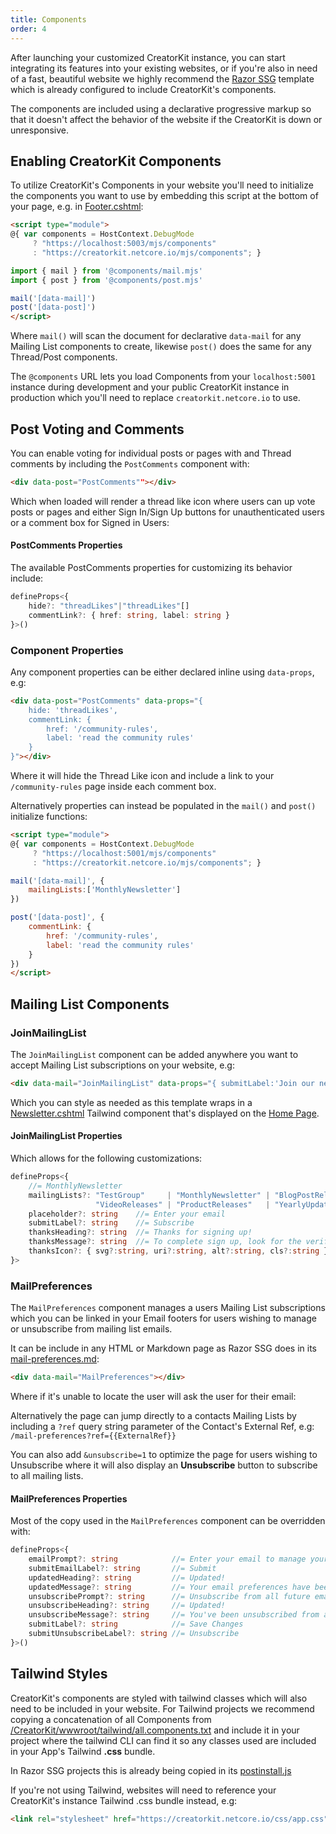 ```yaml
---
title: Components
order: 4
---
```


After launching your customized CreatorKit instance, you can start integrating its features into your existing websites, 
or if you're also in need of a fast, beautiful website we highly recommend the [Razor SSG](https://razor-ssg.web-templates.io/posts/razor-ssg)
template which is already configured to include CreatorKit's components.

The components are included using a declarative progressive markup so that it doesn't affect the behavior of the website
if the CreatorKit is down or unresponsive.

## Enabling CreatorKit Components

To utilize CreatorKit's Components in your website you'll need to initialize the components you want to use by embedding
this script at the bottom of your page, e.g. in [Footer.cshtml](https://github.com/NetCoreTemplates/razor-ssg/blob/main/www.unilake/Pages/Shared/Footer.cshtml):

```html
<script type="module">
@{ var components = HostContext.DebugMode 
     ? "https://localhost:5003/mjs/components" 
     : "https://creatorkit.netcore.io/mjs/components"; }

import { mail } from '@components/mail.mjs'
import { post } from '@components/post.mjs'

mail('[data-mail]')
post('[data-post]')
</script>
```

Where `mail()` will scan the document for declarative `data-mail` for any Mailing List components to create, likewise `post()`
does the same for any Thread/Post components.

The `@components` URL lets you load Components from your `localhost:5001` instance during development and your public CreatorKit
instance in production which you'll need to replace `creatorkit.netcore.io` to use. 

## Post Voting and Comments

You can enable voting for individual posts or pages with and Thread comments by including the `PostComments` component with:

```html
<div data-post="PostComments""></div>
```

Which when loaded will render a thread like icon where users can up vote posts or pages and either Sign In/Sign Up
buttons for unauthenticated users or a comment box for Signed in Users:

<div data-post="PostComments" data-props="{ commentLink: null }" class="not-prose text-base mb-12"></div>

#### PostComments Properties

The available PostComments properties for customizing its behavior include:

```ts
defineProps<{
    hide?: "threadLikes"|"threadLikes"[]
    commentLink?: { href: string, label: string }
}>()
```

### Component Properties

Any component properties can be either declared inline using `data-props`, e.g:

```html
<div data-post="PostComments" data-props="{
    hide: 'threadLikes', 
    commentLink: { 
        href: '/community-rules',
        label: 'read the community rules'
    } 
}"></div>
```

<div data-post="PostComments" data-props="{
    hide: 'threadLikes', 
    commentLink: { 
        href: '/community-rules',
        label: 'read the community rules'
    } 
}" class="not-prose text-base mb-20"></div>

Where it will hide the Thread Like icon and include a link to your `/community-rules` page inside each comment box.

Alternatively properties can instead be populated in the `mail()` and `post()` initialize functions: 

```html
<script type="module">
@{ var components = HostContext.DebugMode
     ? "https://localhost:5001/mjs/components"
     : "https://creatorkit.netcore.io/mjs/components"; }

mail('[data-mail]', { 
    mailingLists:['MonthlyNewsletter'] 
})

post('[data-post]', {
    commentLink: { 
        href: '/community-rules',
        label: 'read the community rules'
    } 
})
</script>
```

## Mailing List Components

### JoinMailingList

The `JoinMailingList` component can be added anywhere you want to accept Mailing List subscriptions on your website, e.g:

```html
<div data-mail="JoinMailingList" data-props="{ submitLabel:'Join our newsletter' }"></div>
```

<div class="my-20 flex justify-center">
    <div data-mail="JoinMailingList" data-props="{ submitLabel:'Join our newsletter' }"></div>
</div>

Which you can style as needed as this template wraps in a 
[Newsletter.cshtml](https://github.com/NetCoreTemplates/razor-ssg/blob/main/www.unilake/Pages/Shared/Newsletter.cshtml)
Tailwind component that's displayed on the [Home Page](/).

#### JoinMailingList Properties

Which allows for the following customizations:

```ts
defineProps<{
    //= MonthlyNewsletter
    mailingLists?: "TestGroup"     | "MonthlyNewsletter" | "BlogPostReleases" |
                   "VideoReleases" | "ProductReleases"   | "YearlyUpdates" 
    placeholder?: string    //= Enter your email
    submitLabel?: string    //= Subscribe
    thanksHeading?: string  //= Thanks for signing up!
    thanksMessage?: string  //= To complete sign up, look for the verification...
    thanksIcon?: { svg?:string, uri?:string, alt?:string, cls?:string }
}>
```

### MailPreferences

The `MailPreferences` component manages a users Mailing List subscriptions which you can be linked in your Email footers
for users wishing to manage or unsubscribe from mailing list emails. 

It can be include in any HTML or Markdown page as Razor SSG does in its 
[mail-preferences.md](https://github.com/NetCoreTemplates/razor-ssg/blob/main/www.unilake/_pages/mail-preferences.md):

```html
<div data-mail="MailPreferences"></div>
```

Where if it's unable to locate the user will ask the user for their email:

<div class="my-20" data-mail="MailPreferences"></div>

Alternatively the page can jump directly to a contacts Mailing Lists by including a `?ref` query string parameter
of the Contact's External Ref, e.g: `/mail-preferences?ref={{ExternalRef}}`

You can also add `&unsubscribe=1` to optimize the page for users wishing to Unsubscribe where it will also display
an **Unsubscribe** button to subscribe to all mailing lists.

#### MailPreferences Properties

Most of the copy used in the `MailPreferences` component can be overridden with:

```ts
defineProps<{
    emailPrompt?: string            //= Enter your email to manage your email...
    submitEmailLabel?: string       //= Submit
    updatedHeading?: string         //= Updated!
    updatedMessage?: string         //= Your email preferences have been saved.
    unsubscribePrompt?: string      //= Unsubscribe from all future email...
    unsubscribeHeading?: string     //= Updated!
    unsubscribeMessage?: string     //= You've been unsubscribed from all email...
    submitLabel?: string            //= Save Changes
    submitUnsubscribeLabel?: string //= Unsubscribe
}>()
```

## Tailwind Styles

CreatorKit's components are styled with tailwind classes which will also need to be included in your website. 
For Tailwind projects we recommend copying a concatenation of all Components from 
[/CreatorKit/wwwroot/tailwind/all.components.txt](https://raw.githubusercontent.com/NetCoreApps/CreatorKit/main/CreatorKit/wwwroot/tailwind/all.components.txt) 
and include it in your project where the tailwind CLI can find it so any classes used are included in your 
App's Tailwind **.css** bundle.

In Razor SSG projects this is already being copied in its [postinstall.js](https://github.com/NetCoreTemplates/razor-ssg/blob/main/www.unilake/postinstall.js) 

If you're not using Tailwind, websites will need to reference your CreatorKit's instance Tailwind .css bundle instead, e.g:

```html
<link rel="stylesheet" href="https://creatorkit.netcore.io/css/app.css">
```